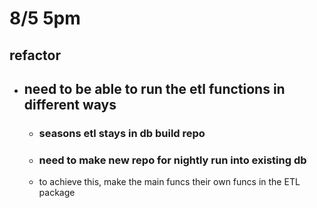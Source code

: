 # 8/5 5pm
## refactor
- ## need to be able to run the etl functions in different ways
    - ### seasons etl stays in db build repo
    - ### need to make new repo for nightly run into existing db
    - to achieve this, make the main funcs their own funcs in the ETL package
